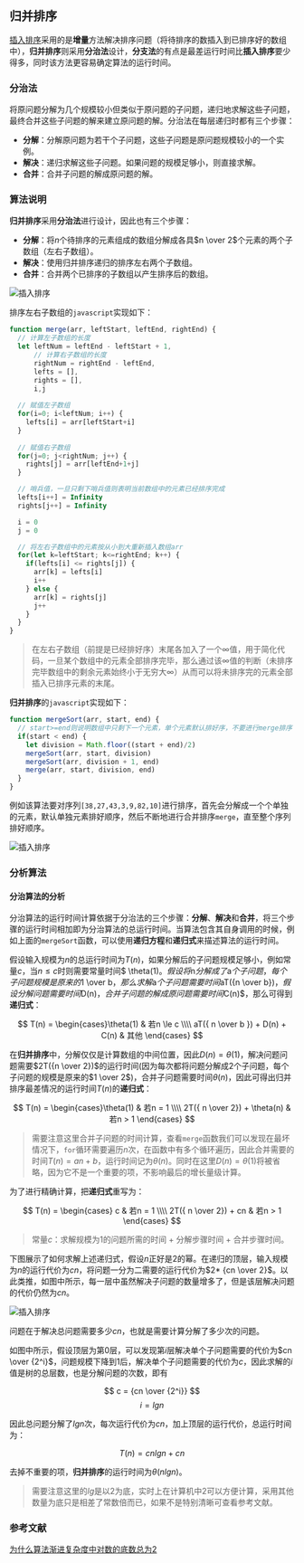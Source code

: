 ## 归并排序

[插入排序](https://github.com/ziyi2/algorithms-javascript/blob/master/doc/%E7%AE%97%E6%B3%95%E5%9F%BA%E7%A1%80/%E6%8F%92%E5%85%A5%E6%8E%92%E5%BA%8F.md)采用的是**增量**方法解决排序问题（将待排序的数插入到已排序好的数组中），**归并排序**则采用**分治法**设计，**分支法**的有点是最差运行时间比**插入排序**要少得多，同时该方法更容易确定算法的运行时间。

### 分治法

将原问题分解为几个规模较小但类似于原问题的子问题，递归地求解这些子问题，最终合并这些子问题的解来建立原问题的解。分治法在每层递归时都有三个步骤：
- **分解**：分解原问题为若干个子问题，这些子问题是原问题规模较小的一个实例。
- **解决**：递归求解这些子问题。如果问题的规模足够小，则直接求解。
- **合并**：合并子问题的解成原问题的解。

### 算法说明

**归并排序**采用**分治法**进行设计，因此也有三个步骤：
- **分解**：将$n$个待排序的元素组成的数组分解成各具$n \over 2$个元素的两个子数组（左右子数组）。
- **解决**：使用归并排序递归的排序左右两个子数组。
- **合并**：合并两个已排序的子数组以产生排序后的数组。

![插入排序](https://raw.githubusercontent.com/ziyi2/algorithms-javascript/master/img/algorithms-base/merge-sort_1.gif)


排序左右子数组的`javascript`实现如下：

``` javascript
function merge(arr, leftStart, leftEnd, rightEnd) {
  // 计算左子数组的长度
  let leftNum = leftEnd - leftStart + 1,
      // 计算右子数组的长度
      rightNum = rightEnd - leftEnd,
      lefts = [],
      rights = [],
      i,j
	
  // 赋值左子数组	
  for(i=0; i<leftNum; i++) {
    lefts[i] = arr[leftStart+i]
  }
  
  // 赋值右子数组
  for(j=0; j<rightNum; j++) {
    rights[j] = arr[leftEnd+1+j]
  }

  // 哨兵值，一旦只剩下哨兵值则表明当前数组中的元素已经排序完成
  lefts[i++] = Infinity
  rights[j++] = Infinity

  i = 0
  j = 0

  // 将左右子数组中的元素按从小到大重新插入数组arr
  for(let k=leftStart; k<=rightEnd; k++) {
    if(lefts[i] <= rights[j]) {
      arr[k] = lefts[i]
      i++
    } else {
      arr[k] = rights[j]
      j++
    }
  }
}
```
> 在左右子数组（前提是已经排好序）末尾各加入了一个$\infty$值，用于简化代码，一旦某个数组中的元素全部排序完毕，那么通过该$\infty$值的判断（未排序完毕数组中的剩余元素始终小于无穷大$\infty$）从而可以将未排序完的元素全部插入已排序元素的末尾。

**归并排序**的`javascript`实现如下：

```javascript
function mergeSort(arr, start, end) {
  // start>=end则说明数组中只剩下一个元素，单个元素默认排好序，不要进行merge排序
  if(start < end) {
    let division = Math.floor((start + end)/2)
    mergeSort(arr, start, division)
    mergeSort(arr, division + 1, end)
    merge(arr, start, division, end)
  }
}
```

例如该算法要对序列`[38,27,43,3,9,82,10]`进行排序，首先会分解成一个个单独的元素，默认单独元素排好顺序，然后不断地进行合并排序`merge`，直至整个序列排好顺序。

![插入排序](https://raw.githubusercontent.com/ziyi2/algorithms-javascript/master/img/algorithms-base/merge-sort_2.png)


### 分析算法

#### 分治算法的分析

分治算法的运行时间计算依据于分治法的三个步骤：**分解**、**解决**和**合并**，将三个步骤的运行时间相加即为分治算法的总运行时间。当算法包含其自身调用的时候，例如上面的`mergeSort`函数，可以使用**递归方程**和**递归式**来描述算法的运行时间。

假设输入规模为$n$的总运行时间为$T(n)$，如果分解后的子问题规模足够小，例如常量$c$，当$n \le c$时则需要常量时间$ \theta(1)$。假设将$n$分解成了$a$个子问题，每个子问题规模是原来的$1 \over b$，那么求解$a$个子问题需要时间$aT({n \over b})$，假设分解问题需要时间$D(n)$，合并子问题的解成原问题需要时间$C(n)$，那么可得到**递归式**：

$$ T(n) = \begin{cases}\theta(1) & 若n \le c  \\\\ aT({ n \over b }) + D(n) + C(n)	& 其他			\end{cases}  $$


在**归并排序**中，分解仅仅是计算数组的中间位置，因此$D(n)=\theta(1)$，解决问题问题需要$2T({n \over 2})$的运行时间(因为每次都将问题分解成2个子问题，每个子问题的规模是原来的$1 \over 2$)，合并子问题需要时间$\theta(n)$，因此可得出归并排序最差情况的运行时间$T(n)$的**递归式**：

$$ T(n) = \begin{cases}\theta(1) & 若n = 1 \\\\ 2T({ n \over 2}) + \theta(n)	& 若n > 1 \end{cases}  $$

> 需要注意这里合并子问题的时间计算，查看`merge`函数我们可以发现在最坏情况下，`for`循环需要遍历$n$次，在函数中有多个循环遍历，因此合并需要的时间$T(n) = an + b$，运行时间记为$\theta(n)$。同时在这里$D(n) = \theta(1)$将被省略，因为它不是一个重要的项，不影响最后的增长量级计算。

为了进行精确计算，把**递归式**重写为：

$$ T(n) = \begin{cases} c & 若n = 1 \\\\ 2T({ n \over 2}) + cn	& 若n > 1 \end{cases}  $$

> 常量$c$：求解规模为1的问题所需的时间 + 分解步骤时间 + 合并步骤时间。

下图展示了如何求解上述递归式，假设$n$正好是2的幂。在递归的顶层，输入规模为$n$的运行代价为$cn$，将问题一分为二需要的运行代价为$2* {cn \over 2}$。以此类推，如图中所示，每一层中虽然解决子问题的数量增多了，但是该层解决问题的代价仍然为$cn$。

![插入排序](https://raw.githubusercontent.com/ziyi2/algorithms-javascript/master/img/algorithms-base/merge-sort_3.png)

问题在于解决总问题需要多少$cn$，也就是需要计算分解了多少次的问题。

如图中所示，假设顶层为第0层，可以发现第$i$层解决单个子问题需要的代价为$cn \over {2^i}$，问题规模下降到1后，解决单个子问题需要的代价为$c$，因此求解的$i$值是树的总层数，也是分解问题的次数，即有

$$ c = {cn \over {2^i}}  $$
$$ i = lgn$$ 

因此总问题分解了$lgn$次，每次运行代价为$cn$，加上顶层的运行代价，总运行时间为：

$$ T(n) = cnlgn + cn  $$

去掉不重要的项，**归并排序**的运行时间为$\theta(nlgn)$。

> 需要注意这里的$lg$是以2为底，实时上在计算机中2可以方便计算，采用其他数量为底只是相差了常数倍而已，如果不是特别清晰可查看参考文献。


### 参考文献

[为什么算法渐进复杂度中对数的底数总为2](http://blog.codinglabs.org/articles/why-logarithm-base-of-asymptotic-time-complexity-always-two.html)

